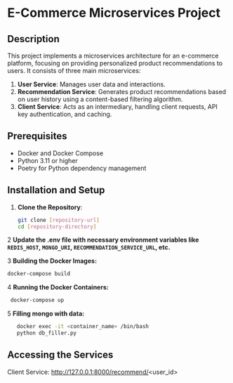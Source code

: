 # E-Commerce Microservices Project

## Description

This project implements a microservices architecture for an e-commerce platform, focusing on providing personalized
product recommendations to users. It consists of three main microservices:

1. **User Service**: Manages user data and interactions.
2. **Recommendation Service**: Generates product recommendations based on user history using a content-based filtering
   algorithm.
3. **Client Service**: Acts as an intermediary, handling client requests, API key authentication, and caching.

## Prerequisites

- Docker and Docker Compose
- Python 3.11 or higher
- Poetry for Python dependency management

## Installation and Setup

1. **Clone the Repository**:
   ```bash
   git clone [repository-url]
   cd [repository-directory]

2 **Update the .env file with necessary environment variables
like `REDIS_HOST`, `MONGO_URI`, `RECOMMENDATION_SERVICE_URL`, etc.**

3 **Building the Docker Images:**

   ```bash
   docker-compose build
   ```

4 **Running the Docker Containers:**

```bash
 docker-compose up 
 ```

5 **Filling mongo with data:**

```bash
   docker exec -it <container_name> /bin/bash
   python db_filler.py
  ```

## Accessing the Services

Client Service: http://127.0.0.1:8000/recommend/<user_id>
